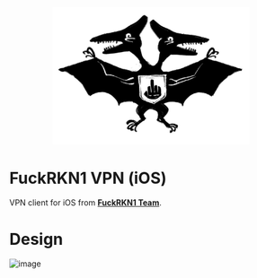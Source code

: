 <p align="center">
  <img src="./media/logofckrkn.jpg" width="350" title="FuckRKN1">
</p>

# FuckRKN1 VPN (iOS)
VPN client for iOS from [**FuckRKN1 Team**](https://github.com/nezavisimost).

<!--
# Features

# Technology
-->

# Design 
![image](https://user-images.githubusercontent.com/6414316/181246606-6b245c4a-99ec-4b1d-8f40-fdd82bdc1ae3.png)

<!-- # Screencast -->
